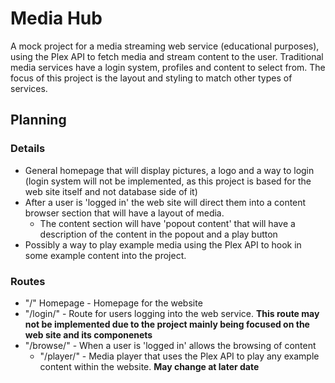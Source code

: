 # Media Hub

A mock project for a media streaming web service (educational purposes), using the Plex API to fetch media and stream content to the user. Traditional media services have a login system, profiles and content to select from. The focus of this project is the layout and styling to match other types of services.

## Planning

### Details

- General homepage that will display pictures, a logo and a way to login (login system will not be implemented, as this project is based for the web site itself and not database side of it)
- After a user is 'logged in' the web site will direct them into a content browser section that will have a layout of media.
    - The content section will have 'popout content' that will have a description of the content in the popout and a play button
- Possibly a way to play example media using the Plex API to hook in some example content into the project.

### Routes

- "/" Homepage - Homepage for the website
- "/login/" - Route for users logging into the web service. **This route may not be implemented due to the project mainly being focused on the web site and its componenets**
- "/browse/" - When a user is 'logged in' allows the browsing of content
    - "/player/" - Media player that uses the Plex API to play any example content within the website. **May change at later date**
